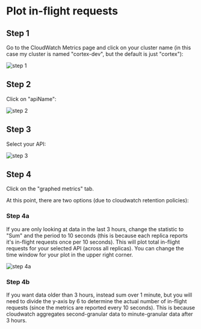 # Plot in-flight requests

## Step 1

Go to the CloudWatch Metrics page and click on your cluster name (in this case my cluster is named "cortex-dev", but the default is just "cortex"):

![step 1](https://user-images.githubusercontent.com/808475/79396974-e0cedd80-7f31-11ea-85ca-f92bd6c0a175.png)

## Step 2

Click on "apiName":

![step 2](https://user-images.githubusercontent.com/808475/79397644-67d08580-7f33-11ea-9310-f599d1289809.png)

## Step 3

Select your API:

![step 3](https://user-images.githubusercontent.com/808475/79397891-1f659780-7f34-11ea-9ea1-7ed9365b516d.png)

## Step 4

Click on the "graphed metrics" tab.

At this point, there are two options (due to cloudwatch retention policies):

### Step 4a

If you are only looking at data in the last 3 hours, change the statistic to "Sum" and the period to 10 seconds (this is because each replica reports it's in-flight requests once per 10 seconds). This will plot total in-flight requests for your selected API (across all replicas). You can change the time window for your plot in the upper right corner.

![step 4a](https://user-images.githubusercontent.com/808475/79397858-05c45000-7f34-11ea-8c44-badfae2a50e2.png)

### Step 4b

If you want data older than 3 hours, instead sum over 1 minute, but you will need to divide the y-axis by 6 to determine the actual number of in-flight requests (since the metrics are reported every 10 seconds). This is because cloudwatch aggregates second-granular data to minute-granular data after 3 hours.
